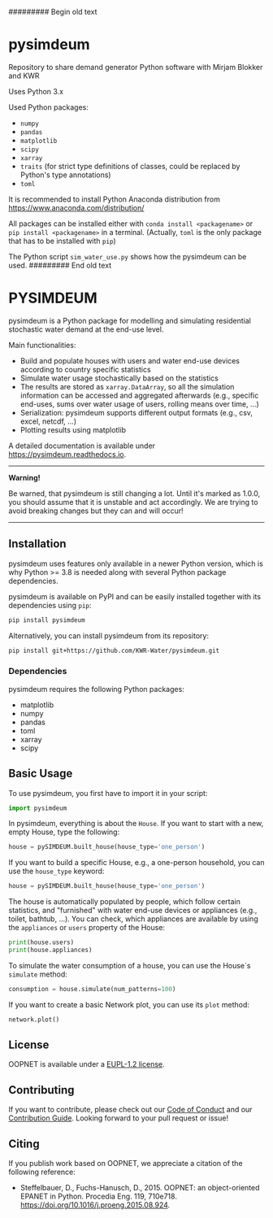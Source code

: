 ######### Begin old text

# pysimdeum
Repository to share demand generator Python software with Mirjam Blokker and KWR

Uses Python 3.x

Used Python packages:

* `numpy`
* `pandas`
* `matplotlib`
* `scipy`
* `xarray`
* `traits` (for strict type definitions of classes, could be replaced by Python's type annotations)
* `toml`


It is recommended to install Python Anaconda distribution from https://www.anaconda.com/distribution/

All packages can be installed either with `conda install <packagename>` or `pip install <packagename>` in a terminal. 
(Actually, `toml` is the only package that has to be installed with `pip`)

The Python script `sim_water_use.py` shows how the pysimdeum can be used.
######### End old text


# PYSIMDEUM
pysimdeum is a Python package for modelling and simulating residential stochastic water demand at the end-use level.

Main functionalities:

-	Build and populate houses with users and water end-use devices according to country specific statistics
-	Simulate water usage stochastically based on the statistics 
-	The results are stored as `xarray.DataArray`, so all the simulation information can be accessed and aggregated afterwards (e.g., specific end-uses, sums over water usage of users, rolling means over time, ...)
-   Serialization: pysimdeum supports different output formats (e.g., csv, excel, netcdf, ...)
-	Plotting results using matplotlib

A detailed documentation is available under https://pysimdeum.readthedocs.io.

---
**Warning!**

Be warned, that pysimdeum is still changing a lot. Until it's marked as 1.0.0, you should assume that it is unstable and act accordingly. We are trying to avoid breaking changes but they can and will occur!

---

## Installation

pysimdeum uses features only available in a newer Python version, which is why Python >= 3.8 is needed along with
several Python package dependencies.

pysimdeum is available on PyPI and can be easily installed together with its dependencies using `pip`:

```bash
pip install pysimdeum
```

Alternatively, you can install pysimdeum from its repository:


```bash
pip install git+https://github.com/KWR-Water/pysimdeum.git
```

### Dependencies
pysimdeum requires the following Python packages:

- matplotlib
- numpy
- pandas
- toml
- xarray
- scipy

## Basic Usage

To use pysimdeum, you first have to import it in your script:

```python
import pysimdeum
```

In pysimdeum, everything is about the `House`. If you want to start with a new, empty House, type the following:

```python
house = pySIMDEUM.built_house(house_type='one_person')
```

If you want to build a specific House, e.g., a one-person household, you can use the `house_type` keyword:

```python
house = pySIMDEUM.built_house(house_type='one_person')
```
The house is automatically populated by people, which follow certain statistics, and "furnished" with water end-use devices or appliances (e.g., toilet, bathtub, ...). You can check, which appliances are available by using the `appliances` or `users` property of the House:

```python
print(house.users)
print(house.appliances)
```

To simulate the water consumption of a house, you can use the House\`s `simulate` method:

```python
consumption = house.simulate(num_patterns=100)
```



If you want to create a basic Network plot, you can use its `plot` method:

```python
network.plot()
```

## License

OOPNET is available under a [EUPL-1.2 license](https://github.com/KWR-Water/pysimdeum/blob/main/LICENSE).

## Contributing
If you want to contribute, please check out our [Code of Conduct](https://github.com/KWR-Water/pysimdeum/blob/main/CODE_OF_CONDUCT.md) and our [Contribution Guide](https://github.com/KWR-Water/pysimdeum/blob/main/CONTRIBUTING.md). Looking forward to your pull request or issue!

## Citing
If you publish work based on OOPNET, we appreciate a citation of the following reference:
 
 - Steffelbauer, D., Fuchs-Hanusch, D., 2015. OOPNET: an object-oriented EPANET in Python. Procedia Eng. 119, 710e718. https://doi.org/10.1016/j.proeng.2015.08.924.